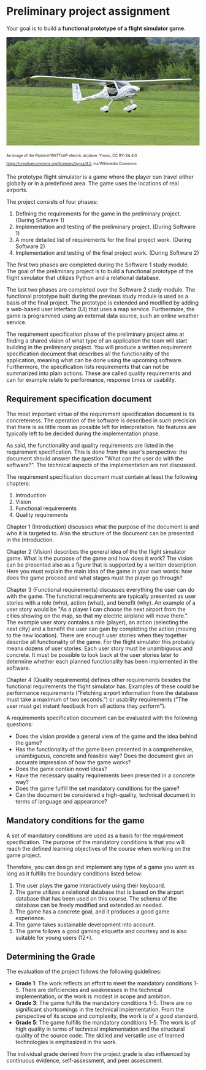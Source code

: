 # Preliminary project assignment

Your goal is to build a **functional prototype of a flight simulator game**.

![Electric Airplane](img/Pipistrel_WATTsUP_airplane.jpg)

<sub><sup>An image of the Pipistrel WATTsUP electric airplane: Ymmo, CC BY-SA 4.0 <https://creativecommons.org/licenses/by-sa/4.0>, via Wikimedia Commons</sup></sub>

The prototype flight simulator is a game where the player can travel either globally or in a predefined area. The game 
uses the locations of real airports.

The project consists of four phases:

1. Defining the requirements for the game in the preliminary project. (During Software 1)
2. Implementation and testing of the preliminary project. (During Software 1)
3. A more detailed list of requirements for the final project work. (During Software 2)
4. Implementation and testing of the final project work. (During Software 2)

The first two phases are completed during the Software 1 study module. The goal of the preliminary project is to build 
a functional prototype of the flight simulator that utilizes Python and a relational database. 

The last two phases are completed over the Software 2 study module. The functional prototype built during the previous 
study module is used as a basis of the final project. The prototype is extended and modified by adding a web-based user interface (UI)
that uses a map service. Furthermore, the game is programmed using an external data source, such an online weather service.

The requirement specification phase of the preliminary project aims at finding a shared vision of what type of an application the team will
start building in the preliminary project. You will produce a written requirement specification document that describes all the functionality
of the application, meaning what can be done using the upcoming software. Furthermore, the specification lists requirements that can not be 
summarized into plain actions. These are called quality requirements and can for example relate to performance, response times or usability.

## Requirement specification document

The most important virtue of the requirement specification document is its concreteness. The operation of the software is described 
in such precision that there is as little room as possible left for interpretation. No features are typically left to be decided 
during the implementation phase. 

As said, the functionality and quality requirements are listed in the requirement specification. This is done from the user's perspective: 
the document should answer the question "What can the user do with the software?". The technical aspects of the implementation are not 
discussed.

The requirement specification document must contain at least the following chapters:
1. Introduction
2. Vision
3. Functional requirements
4. Quality requirements

Chapter 1 (Introduction) discusses what the purpose of the document is and who it is targeted to. Also the structure of the document 
can be presented in the Introduction.

Chapter 2 (Vision) describes the general idea of the the flight simulator game. What is the purpose of the game and how does it work? 
The vision can be presented also as a figure that is supported by a written description. Here you must explain the main idea of the game 
in your own words: how does the game proceed and what stages must the player go through?

Chapter 3 (Functional requirements) discusses everything the user can do with the game. The functional requirements are typically presented 
as user stories with a role (who), action (what), and benefit (why). An example of a user story would be "As a player I can choose the next 
airport from the cities showing on the map, so that my electric airplane will move there.". The example user story contains a role (player),
an action (selecting the next city) and a benefit the user can gain by completing the action (moving to the new location). There are enough 
user stories when they together describe all functionality of the game. For the flight simulator this probably means dozens of user stories.
Each user story must be unambiguous and concrete. It must be possible to look back at the user stories later to determine whether each 
planned functionality has been implemented in the software.

Chapter 4 (Quality requirements) defines other requirements besides the functional requirements the flight simulator has. Examples of these 
could be performance requirements ("Fetching airport information from the database must take a maximum of two seconds.") or usability 
requirements ("The user must get instant feedback from all actions they perform").

A requirements specification document can be evaluated with the following questions:

- Does the vision provide a general view of the game and the idea behind the game?
- Has the functionality of the game been presented in a comprehensive, unambiguous, concrete and feasible way? Does the document give an accurate 
impression of how the game works?
- Does the game contain novel ideas?
- Have the necessary quality requirements been presented in a concrete way?
- Does the game fulfill the set mandatory conditions for the game?
- Can the document be considered a high-quality, technical document in terms of language and appearance?



## Mandatory conditions for the game

A set of mandatory conditions are used as a basis for the requirement specification. The purpose of the mandatory conditions is that you will 
reach the defined learning objectives of the course when working on the game project.

Therefore, you can design and implement any type of a game you want as long as it fulfills the boundary conditions listed below:

1. The user plays the game interactively using their keyboard.
2. The game utilizes a relational database that is based on the airport database that has been used on this course. The schema of the 
database can be freely modified and extended as needed.
3. The game has a concrete goal, and it produces a good game experience.
4. The game takes sustainable development into account.
5. The game follows a good gaming etiquette and courtesy and is also suitable for young users (12+).

## Determining the Grade

The evaluation of the project follows the following guidelines:

- **Grade 1**: The work reflects an effort to meet the mandatory conditions 1-5. There are deficiencies and weaknesses in the technical implementation, or the work is modest in scope and ambition.
- **Grade 3**: The game fulfills the mandatory conditions 1-5. There are no significant shortcomings in the technical implementation. From the perspective of its scope and complexity, the work is of a good standard.
- **Grade 5**: The game fulfills the mandatory conditions 1-5. The work is of high quality in terms of technical implementation and the structural quality of the source code. The skilled and versatile use of learned technologies is emphasized in the work.

The individual grade derived from the project grade is also influenced by continuous evidence, self-assessment, and peer assessment.

